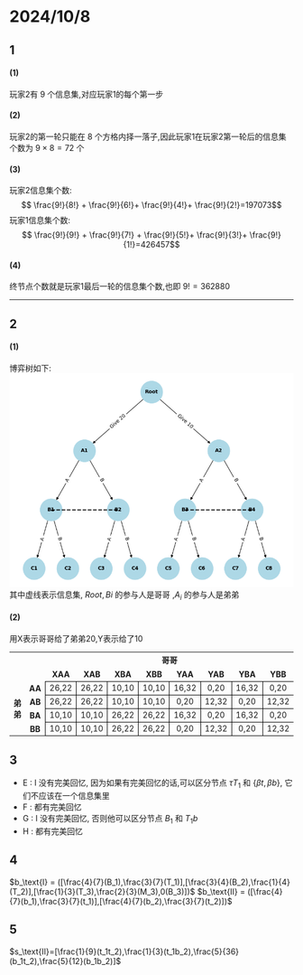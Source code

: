 # 2024/10/8
## 1
#### (1)
玩家2有 $9$ 个信息集,对应玩家1的每个第一步
#### (2)
玩家2的第一轮只能在 $8$ 个方格内择一落子,因此玩家1在玩家2第一轮后的信息集个数为 $9\times 8=72$ 个
#### (3)
玩家2信息集个数:
$$ \frac{9!}{8!} + \frac{9!}{6!}+ \frac{9!}{4!}+ \frac{9!}{2!}=197073$$
玩家1信息集个数:
$$ \frac{9!}{9!} + \frac{9!}{7!} + \frac{9!}{5!}+ \frac{9!}{3!}+ \frac{9!}{1!}=426457$$
#### (4)
终节点个数就是玩家1最后一轮的信息集个数,也即 $9!=362880$
___
## 2
#### (1) 
博弈树如下:
![](1-2a.png)
其中虚线表示信息集, $Root,Bi$ 的参与人是哥哥 ,$A_i$ 的参与人是弟弟

#### (2)
用X表示哥哥给了弟弟20,Y表示给了10
<table>
    <tr>
        <th colspan="2" style="border:none;"></th>
        <th colspan="8" style="border:none; text-align:center">哥哥</th>
    </tr>
    <tr>
        <th colspan="2" style="border:none;"></th>
        <th style="border:none; text-align:center;">XAA</th>
        <th style="border:none; text-align:center;">XAB</th>
        <th style="border:none; text-align:center;">XBA</th>
        <th style="border:none; text-align:center;">XBB</th>
        <th style="border:none; text-align:center;">YAA</th>
        <th style="border:none; text-align:center;">YAB</th>
        <th style="border:none; text-align:center;">YBA</th>
        <th style="border:none; text-align:center;">YBB</th>
    </tr>
    <tr>
        <th rowspan="4" style="border:none; text-align:center; vertical-align:middle">弟弟</th>
        <th style="border:none; text-align:center;">AA</th>
        <td style="border: 1px solid black; text-align:center; vertical-align:middle;">26,22</td>
        <td style="border: 1px solid black; text-align:center; vertical-align:middle;">26,22</td>
        <td style="border: 1px solid black; text-align:center; vertical-align:middle;">10,10</td>
        <td style="border: 1px solid black; text-align:center; vertical-align:middle;">10,10</td>
        <td style="border: 1px solid black; text-align:center; vertical-align:middle;">16,32</td>
        <td style="border: 1px solid black; text-align:center; vertical-align:middle;">0,20</td>
        <td style="border: 1px solid black; text-align:center; vertical-align:middle;">16,32</td>
        <td style="border: 1px solid black; text-align:center; vertical-align:middle;">0,20</td>
    </tr>
    <tr>
        <th style="border:none; text-align:center;">AB</th>
        <td style="border: 1px solid black; text-align:center; vertical-align:middle;">26,22</td>
        <td style="border: 1px solid black; text-align:center; vertical-align:middle;">26,22</td>
        <td style="border: 1px solid black; text-align:center; vertical-align:middle;">10,10</td>
        <td style="border: 1px solid black; text-align:center; vertical-align:middle;">10,10</td>
        <td style="border: 1px solid black; text-align:center; vertical-align:middle;">0,20</td>
        <td style="border: 1px solid black; text-align:center; vertical-align:middle;">12,32</td>
        <td style="border: 1px solid black; text-align:center; vertical-align:middle;">0,20</td>
        <td style="border: 1px solid black; text-align:center; vertical-align:middle;">12,32</td>
    </tr>
    <tr>
        <th style="border:none; text-align:center;">BA</th>
        <td style="border: 1px solid black; text-align:center; vertical-align:middle;">10,10</td>
        <td style="border: 1px solid black; text-align:center; vertical-align:middle;">10,10</td>
        <td style="border: 1px solid black; text-align:center; vertical-align:middle;">26,22</td>
        <td style="border: 1px solid black; text-align:center; vertical-align:middle;">26,22</td>
        <td style="border: 1px solid black; text-align:center; vertical-align:middle;">16,32</td>
        <td style="border: 1px solid black; text-align:center; vertical-align:middle;">0,20</td>
        <td style="border: 1px solid black; text-align:center; vertical-align:middle;">16,32</td>
        <td style="border: 1px solid black; text-align:center; vertical-align:middle;">0,20</td>
    </tr>
    <tr>
        <th style="border:none; text-align:center;">BB</th>
        <td style="border: 1px solid black; text-align:center; vertical-align:middle;">10,10</td>
        <td style="border: 1px solid black; text-align:center; vertical-align:middle;">10,10</td>
        <td style="border: 1px solid black; text-align:center; vertical-align:middle;">26,22</td>
        <td style="border: 1px solid black; text-align:center; vertical-align:middle;">26,22</td>
        <td style="border: 1px solid black; text-align:center; vertical-align:middle;">0,20</td>
        <td style="border: 1px solid black; text-align:center; vertical-align:middle;">12,32</td>
        <td style="border: 1px solid black; text-align:center; vertical-align:middle;">0,20</td>
        <td style="border: 1px solid black; text-align:center; vertical-align:middle;">12,32</td>
    </tr>
</table>

## 3
- E : $\text{I}$ 没有完美回忆, 因为如果有完美回忆的话,可以区分节点 $\tau T_1$ 和 $\{\beta t,\beta b\}$, 它们不应该在一个信息集里
- F : 都有完美回忆
- G : $\text{I}$ 没有完美回忆, 否则他可以区分节点 $B_1$ 和 $T_1b$
- H : 都有完美回忆

## 4
$b_\text{I} = ([\frac{4}{7}(B_1),\frac{3}{7}(T_1)],[\frac{3}{4}(B_2),\frac{1}{4}(T_2)],[\frac{1}{3}(T_3),\frac{2}{3}(M_3),0(B_3)])$
$b_\text{II} = ([\frac{4}{7}(b_1),\frac{3}{7}(t_1)],[\frac{4}{7}(b_2),\frac{3}{7}(t_2)])$

## 5
$s_\text{II}=[\frac{1}{9}(t_1t_2),\frac{1}{3}(t_1b_2),\frac{5}{36}(b_1t_2),\frac{5}{12}(b_1b_2)]$